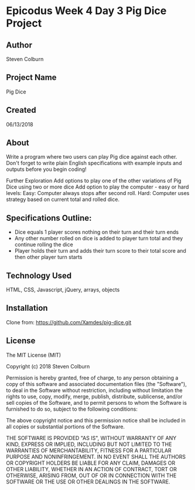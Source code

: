 # Epicodus Week 4 Day 3 Pig Dice Project

## Author

Steven Colburn  

## Project Name

Pig Dice

## Created

06/13/2018  

## About

Write a program where two users can play Pig dice against each other. Don't forget to write plain English specifications with example inputs and outputs before you begin coding!

Further Exploration
Add options to play one of the other variations of Pig Dice using two or more dice
Add option to play the computer - easy or hard levels:
Easy: Computer always stops after second roll.
Hard: Computer uses strategy based on current total and rolled dice.


## Specifications Outline:

  * Dice equals 1 player scores nothing on their turn and their turn ends
  * Any other number rolled on dice is added to player turn total and they   continue rolling the dice
  * Player holds their turn and adds their turn score to their total score and then other player turn starts

## Technology Used

HTML, CSS, Javascript, jQuery, arrays, objects  

## Installation
Clone from:
https://github.com/Xamdes/pig-dice.git  

## License

The MIT License (MIT)

Copyright (c) 2018 Steven Colburn

Permission is hereby granted, free of charge, to any person obtaining a copy of this software and associated documentation files (the "Software"), to deal in the Software without restriction, including without limitation the rights to use, copy, modify, merge, publish, distribute, sublicense, and/or sell copies of the Software, and to permit persons to whom the Software is furnished to do so, subject to the following conditions:

The above copyright notice and this permission notice shall be included in all copies or substantial portions of the Software.

THE SOFTWARE IS PROVIDED "AS IS", WITHOUT WARRANTY OF ANY KIND, EXPRESS OR IMPLIED, INCLUDING BUT NOT LIMITED TO THE WARRANTIES OF MERCHANTABILITY, FITNESS FOR A PARTICULAR PURPOSE AND NONINFRINGEMENT. IN NO EVENT SHALL THE AUTHORS OR COPYRIGHT HOLDERS BE LIABLE FOR ANY CLAIM, DAMAGES OR OTHER LIABILITY, WHETHER IN AN ACTION OF CONTRACT, TORT OR OTHERWISE, ARISING FROM, OUT OF OR IN CONNECTION WITH THE SOFTWARE OR THE USE OR OTHER DEALINGS IN THE SOFTWARE.
